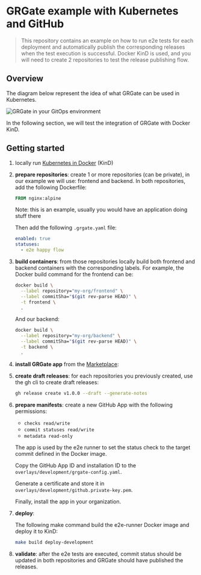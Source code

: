GRGate example with Kubernetes and GitHub
=========================================

> This repository contains an example on how to run e2e tests for each
> deployment and automatically publish the corresponding releases when the test
> execution is successful. Docker KinD is used, and you will need to create 2
> repositories to test the release publishing flow.

## Overview

The diagram below represent the idea of what GRGate can be used in Kubernetes.

![GRGate in your GitOps environment](grgate-kubernetes.png "GRGate in your
GitOps environment")

In the following section, we will test the integration of GRGate with Docker
KinD.

## Getting started

1. locally run [Kubernetes in
   Docker](https://docs.docker.com/desktop/kubernetes/) (KinD)
1. **prepare repositories**: create 1 or more repositories (can be private), in
   our example we will use: frontend and backend. In both repositories, add the
   following Dockerfile:

   ```Dockerfile
   FROM nginx:alpine
   ```
   Note: this is an example, usually you would have an application doing stuff
   there

   Then add the following `.grgate.yaml` file:

   ```yaml
   enabled: true
   statuses:
     - e2e happy flow
   ```

1. **build containers**: from those repositories locally build both frontend
   and backend containers with the corresponding labels. For example, the
   Docker build command for the frontend can be:

   ```bash
   docker build \
     --label repository="my-org/frontend" \
     --label commitSha="$(git rev-parse HEAD)" \
     -t frontend \
     .
   ```

   And our backend:

   ```bash
   docker build \
     --label repository="my-org/backend" \
     --label commitSha="$(git rev-parse HEAD)" \
     -t backend \
     .
   ```
1. **install GRGate app** from the
   [Marketplace](https://github.com/marketplace/grgate/):
1. **create draft releases**: for each repositories you previously created,
   use the gh cli to create draft releases:

   ```bash
   gh release create v1.0.0 --draft --generate-notes
   ```
1. **prepare manifests**: create a new GitHub App with the following
   permissions:
   - `checks read/write`
   - `commit statuses read/write`
   - `metadata read-only`

   The app is used by the e2e runner to set the status check to the target
   commit defined in the Docker image.

   Copy the GitHub App ID and installation ID to the
   `overlays/development/grgate-config.yaml`.

   Generate a certificate and store it in
   `overlays/development/github.private-key.pem`.

   Finally, install the app in your organization.

1. **deploy**:

   The following make command build the e2e-runner Docker image and deploy it
   to KinD:
   ```bash
   make build deploy-development
   ```

1. **validate**: after the e2e tests are executed, commit status should be
   updated in both repositories and GRGate should have published the releases.
